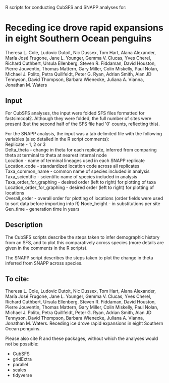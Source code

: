 R scripts for conducting CubSFS and SNAPP analyses for:

# Receding ice drove rapid expansions in eight Southern Ocean penguins
Theresa L. Cole, Ludovic Dutoit, Nic Dussex, Tom Hart, Alana Alexander, María José Frugone, Jane L. Younger,  Gemma V. Clucas, Yves Cherel, Richard Cuthbert, Ursula Ellenberg, Steven R. Fiddaman, David Houston, Pierre Jouventin, Thomas Mattern, Gary Miller, Colin Miskelly, Paul Nolan, Michael J. Polito, Petra Quillfeldt, Peter G. Ryan, Adrian Smith, Alan JD Tennyson, David Thompson, Barbara Wienecke, Juliana A. Vianna, Jonathan M. Waters

## Input
For CubSFS analyses, the input were folded SFS files formatted for fastsimcoal2. Although they were folded, the full number of sites were present (but the second half of the SFS file had '0' counts, reflecting this).

For the SNAPP analysis, the input was a tab delimited file with the following variables (also detailed in the R script comments):  
Replicate - 1, 2 or 3  
Delta_theta - change in theta for each replicate, inferred from comparing theta at terminal to theta at nearest internal node  
Location - name of terminal lineages used in each SNAPP replicate  
Location_code - standardized location code across all replicates   
Taxa_common_name - common name of species included in analysis   
Taxa_scientific - scientific name of species included in analysis  
Taxa_order_for_graphing - desired order (left to right) for plotting of taxa  
Location_order_for_graphing  - desired order (left to right) for plotting of locations  
Overall_order - overall order for plotting of locations (order fields were used to sort data before importing into R)
Node_height - in substitutions per site
Gen_time - generation time in years

## Description
The CubSFS scripts describe the steps taken to infer demographic history from an SFS, and to plot this comparatively across species (more details are given in the comments in the R scripts).

The SNAPP script describes the steps taken to plot the change in theta inferred from SNAPP across species.

## To cite:
Theresa L. Cole, Ludovic Dutoit, Nic Dussex, Tom Hart, Alana Alexander, María José Frugone, Jane L. Younger,  Gemma V. Clucas, Yves Cherel, Richard Cuthbert, Ursula Ellenberg, Steven R. Fiddaman, David Houston, Pierre Jouventin, Thomas Mattern, Gary Miller, Colin Miskelly, Paul Nolan, Michael J. Polito, Petra Quillfeldt, Peter G. Ryan, Adrian Smith, Alan JD Tennyson, David Thompson, Barbara Wienecke, Juliana A. Vianna, Jonathan M. Waters. Receding ice drove rapid expansions in eight Southern Ocean penguins. 

Please also cite R and these packages, without which the analyses would not be possible:  
- CubSFS
- gridExtra
- parallel
- scales
- tidyverse
